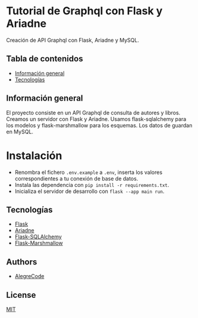 
# Tutorial de Graphql con Flask y Ariadne

Creación de API Graphql con Flask, Ariadne y MySQL.


## Tabla de contenidos

* [Información general](#información-general)
* [Tecnologías](#tecnologías)


## Información general

El proyecto consiste en un API Graphql de consulta de autores y libros. Creamos un servidor con Flask y Ariadne. Usamos flask-sqlalchemy para
los modelos y flask-marshmallow para los esquemas. Los datos de guardan en MySQL.

# Instalación

- Renombra el fichero `.env.example` a `.env`, inserta los valores correspondientes a tu conexión de base de datos.
- Instala las dependencia con `pip install -r requirements.txt`.
- Inicializa el servidor de desarrollo con `flask --app main run`.


## Tecnologías

* [Flask](https://flask.palletsprojects.com/en/2.2.x/)
* [Ariadne](https://ariadnegraphql.org/)
* [Flask-SQLAlchemy](https://flask-sqlalchemy.palletsprojects.com/en/3.0.x/)
* [Flask-Marshmallow](https://flask-marshmallow.readthedocs.io/en/latest/)

## Authors

- [AlegreCode](https://github.com/AlegreCode)


## License

[MIT](https://choosealicense.com/licenses/mit/)


